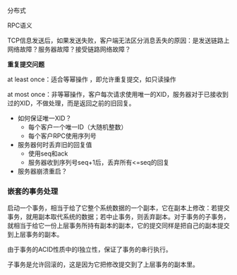 分布式

RPC语义

TCP信息发送后，如果发送失败，客户端无法区分消息丢失的原因：是发送链路上网络故障？服务器故障？接受链路网络故障？

**重复提交问题**

at least once：适合等幂操作 ，即允许重复提交，如只读操作

at most once：非等幂操作，客户每次请求使用唯一的XID，服务器对于已接收到过的XID，不做处理，而是返回之前的旧回复。

- 如何保证唯一XID？
  - 每个客户一个唯一ID（大随机整数）
  - 每个客户RPC使用序列号
- 服务器何时丢弃旧的回复值
  - 使用seq和ack
  - 服务器收到序列号seq+1后，丢弃所有<=seq的回复
- 服务器崩溃重启？





### 嵌套的事务处理

启动一个事务，相当于给了它整个系统数据的一个副本，它在副本上修改：若提交事务，就用副本取代系统的数据；若中止事务，则丢弃副本。对于事务的子事务，就相当于给它一份上层事务所持有副本的副本，它的提交同样是把自己的副本提交到上层事务的副本。

由于事务的ACID性质中的I独立性，保证了事务的串行执行。

子事务是允许回滚的，这是因为它把修改提交到了上层事务的副本里。